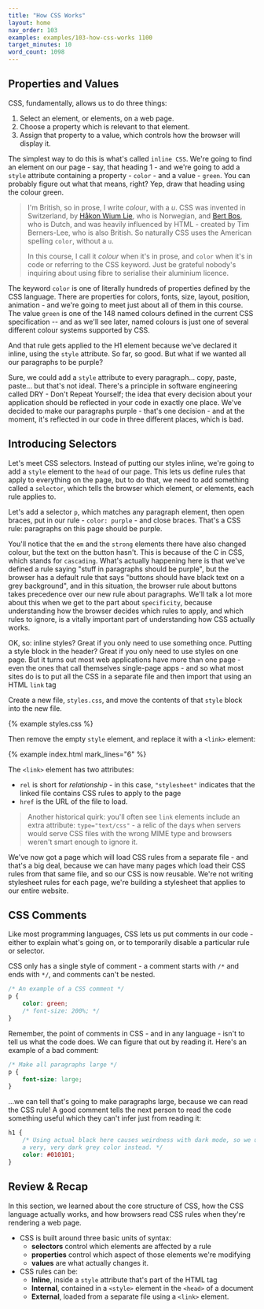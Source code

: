 ```yaml
---
title: "How CSS Works"
layout: home
nav_order: 103
examples: examples/103-how-css-works 1100
target_minutes: 10
word_count: 1098
---
```

## Properties and Values

CSS, fundamentally, allows us to do three things:

1. Select an element, or elements, on a web page.
2. Choose a property which is relevant to that element.
3. Assign that property to a value, which controls how the browser will display it.

The simplest way to do this is what's called `inline CSS`. We're going to find an element on our page - say, that heading 1 - and we're going to add a `style` attribute containing a property - `color` - and a value - `green`. You can probably figure out what that means, right? Yep, draw that heading using the colour green.

> I'm British, so in prose, I write *colour*, with a *u*. CSS was invented in Switzerland, by [Håkon Wium Lie](https://en.wikipedia.org/wiki/Håkon_Wium_Lie), who is Norwegian, and [Bert Bos](https://en.wikipedia.org/wiki/Bert_Bos), who is Dutch, and was heavily influenced by HTML - created by Tim Berners-Lee, who is also British. So naturally CSS uses the American spelling `color`, without a `u`. 
>
> In this course, I call it *colour* when it's in prose, and `color` when it's in code or referring to the CSS keyword. Just be grateful nobody's inquiring about using fibre to serialise their aluminium licence.

The keyword `color` is one of literally hundreds of properties defined by the CSS language. There are properties for colors, fonts, size, layout, position, animation - and we're going to meet just about all of them in this course. The value `green` is one of the 148 named colours defined in the current CSS specification -- and as we'll see later, named colours is just one of several different colour systems supported by CSS.

And that rule gets applied to the H1 element because we've declared it inline, using the `style` attribute. So far, so good. But what if we wanted all our paragraphs to be purple?

Sure, we could add a `style` attribute to every paragraph... copy, paste, paste... but that's not ideal. There's a principle in software engineering called DRY - Don't Repeat Yourself; the idea that every decision about your application should be reflected in your code in exactly one place. We've decided to make our paragraphs purple - that's one decision - and at the moment, it's reflected in our code in three different places, which is bad.

## Introducing Selectors

Let's meet CSS selectors. Instead of putting our styles inline, we're going to add a `style` element to the `head` of our page. This lets us define rules that apply to everything on the page, but to do that, we need to add something called a `selector`, which tells the browser which element, or elements, each rule applies to.

Let's add a selector `p`, which matches any paragraph element, then open braces, put in our rule - `color: purple` - and close braces. That's a CSS rule: paragraphs on this page should be purple.

You'll notice that the `em` and the `strong` elements there have also changed colour, but the text on the button hasn't. This is because of the C in CSS, which stands for `cascading`. What's actually happening here is that we've defined a rule saying "stuff in paragraphs should be purple", but the browser has a default rule that says "buttons should have black text on a grey background", and in this situation, the browser rule about buttons takes precedence over our new rule about paragraphs. We'll talk a lot more about this when we get to the part about `specificity`, because understanding how the browser decides which rules to apply, and which rules to ignore, is a vitally important part of understanding how CSS actually works.

OK, so: inline styles? Great if you only need to use something once. Putting a style block in the header? Great if you only need to use styles on one page. But it turns out most web applications have more than one page - even the ones that call themselves single-page apps - and so what most sites do is to put all the CSS in a separate file and then import that using an HTML `link` tag

Create a new file, `styles.css`, and move the contents of that `style` block into the new file. 

{% example styles.css %}

Then remove the empty `style` element, and replace it with a `<link>` element:

{% example index.html mark_lines="6" %}

The `<link>` element has two attributes:

* `rel` is short for *relationship* - in this case, `"stylesheet"` indicates that the linked file contains CSS rules to apply to the page
* `href` is the URL of the file to load.

> Another historical quirk: you'll often see `link` elements include an extra attribute: `type="text/css"` - a relic of the days when servers would serve CSS files with the wrong MIME type and browsers weren't smart enough to ignore it.

We've now got a page which will load CSS rules from a separate file - and that's a big deal, because we can have many pages which load their CSS rules from that same file, and so our CSS is now reusable. We're not writing stylesheet rules for each page, we're building a stylesheet that applies to our entire website.

## CSS Comments

Like most programming languages, CSS lets us put comments in our code - either to explain what's going on, or to temporarily disable a particular rule or selector.

CSS only has a single style of comment - a comment starts with `/*` and ends with `*/`, and comments can't be nested.

```css
/* An example of a CSS comment */
p {
    color: green;
    /* font-size: 200%; */
}
```

Remember, the point of comments in CSS - and in any language - isn't to tell us what the code does. We can figure that out by reading it. Here's an example of a bad comment:

```css
/* Make all paragraphs large */
p {
    font-size: large;
}
```

...we can tell that's going to make paragraphs large, because we can read the CSS rule! A good comment tells the next person to read the code something useful which they can't infer just from reading it:

```css
h1 {
    /* Using actual black here causes weirdness with dark mode, so we use
    a very, very dark grey color instead. */
    color: #010101;
}
```

## Review & Recap

In this section, we learned about the core structure of CSS, how the CSS language actually works, and how browsers read CSS rules when they're rendering a web page.

* CSS is built around three basic units of syntax:
  * **selectors** control which elements are affected by a rule
  * **properties** control which aspect of those elements we're modifying
  * **values** are what actually changes it.
* CSS rules can be:
  * **Inline**, inside a `style` attribute that's part of the HTML tag
  * **Internal**, contained in a `<style>` element in the `<head>` of a document
  * **External**, loaded from a separate file using a `<link>` element.













